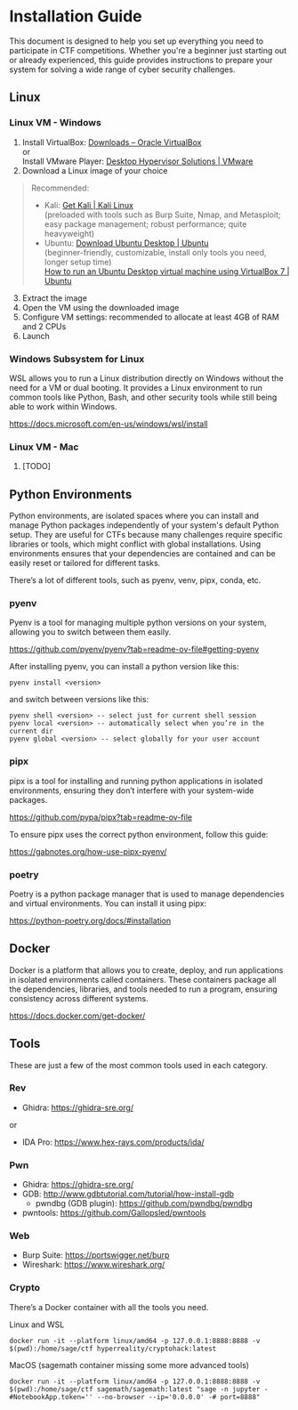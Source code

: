 # Installation Guide

This document is designed to help you set up everything you need to participate in CTF competitions. Whether you're a beginner just starting out or already experienced, this guide provides instructions to prepare your system for solving a wide range of cyber security challenges.

## Linux

### Linux VM - Windows

1. Install VirtualBox: [Downloads – Oracle VirtualBox](https://www.virtualbox.org/wiki/Downloads) <br>
or <br>
Install VMware Player: [Desktop Hypervisor Solutions | VMware](https://www.vmware.com/products/desktop-hypervisor/workstation-and-fusion)
2. Download a Linux image of your choice <br>

> Recommended: <br>
> - Kali: [Get Kali | Kali Linux](https://www.kali.org/get-kali/#kali-virtual-machines) <br>
(preloaded with tools such as Burp Suite, Nmap, and Metasploit; easy package management; robust performance; quite heavyweight) <br>
> - Ubuntu: [Download Ubuntu Desktop | Ubuntu](https://ubuntu.com/download/desktop) <br>
(beginner-friendly, customizable, install only tools you need, longer setup time) <br>
[How to run an Ubuntu Desktop virtual machine using VirtualBox 7 | Ubuntu](https://ubuntu.com/tutorials/how-to-run-ubuntu-desktop-on-a-virtual-machine-using-virtualbox#1-overview)
> 
3. Extract the image
4. Open the VM using the downloaded image
5. Configure VM settings: recommended to allocate at least 4GB of RAM and 2 CPUs
6. Launch

### Windows Subsystem for Linux

WSL allows you to run a Linux distribution directly on Windows without the need for a VM or dual booting. It provides a Linux environment to run common tools like Python, Bash, and other security tools while still being able to work within Windows.

https://docs.microsoft.com/en-us/windows/wsl/install

### Linux VM - Mac

1. [TODO]

## Python Environments

Python environments, are isolated spaces where you can install and manage Python packages independently of your system's default Python setup. They are useful for CTFs because many challenges require specific libraries or tools, which might conflict with global installations. Using environments ensures that your dependencies are contained and can be easily reset or tailored for different tasks.

There’s a lot of different tools, such as pyenv, venv, pipx, conda, etc.

### pyenv

Pyenv is a tool for managing multiple python versions on your system, allowing you to switch between them easily.

https://github.com/pyenv/pyenv?tab=readme-ov-file#getting-pyenv 

After installing pyenv, you can install a python version like this:
```
pyenv install <version>
```

and switch between versions like this:
```
pyenv shell <version> -- select just for current shell session
pyenv local <version> -- automatically select when you’re in the current dir
pyenv global <version> -- select globally for your user account
```

### pipx

pipx is a tool for installing and running python applications in isolated environments, ensuring they don’t interfere with your system-wide packages.

https://github.com/pypa/pipx?tab=readme-ov-file 

To ensure pipx uses the correct python environment, follow this guide:

https://gabnotes.org/how-use-pipx-pyenv/ 

### poetry

Poetry is a python package manager that is used to manage dependencies and
virtual environments. You can install it using pipx:

https://python-poetry.org/docs/#installation 

## Docker

Docker is a platform that allows you to create, deploy, and run applications in isolated environments called containers. These containers package all the dependencies, libraries, and tools needed to run a program, ensuring consistency across different systems.

https://docs.docker.com/get-docker/ 

## Tools

These are just a few of the most common tools used in each category.

### Rev

- Ghidra: https://ghidra-sre.org/

or

- IDA Pro: https://www.hex-rays.com/products/ida/ 

### Pwn

- Ghidra: https://ghidra-sre.org/
- GDB: http://www.gdbtutorial.com/tutorial/how-install-gdb
  - pwndbg (GDB plugin): https://github.com/pwndbg/pwndbg
- pwntools: https://github.com/Gallopsled/pwntools

### Web

- Burp Suite: https://portswigger.net/burp
- Wireshark: https://www.wireshark.org/

### Crypto

There’s a Docker container with all the tools you need.

Linux and WSL
```
docker run -it --platform linux/amd64 -p 127.0.0.1:8888:8888 -v $(pwd):/home/sage/ctf hyperreality/cryptohack:latest
```

MacOS (sagemath container missing some more advanced tools)
```
docker run -it --platform linux/amd64 -p 127.0.0.1:8888:8888 -v $(pwd):/home/sage/ctf sagemath/sagemath:latest "sage -n jupyter -#NotebookApp.token='' --no-browser --ip='0.0.0.0' -# port=8888"
```
